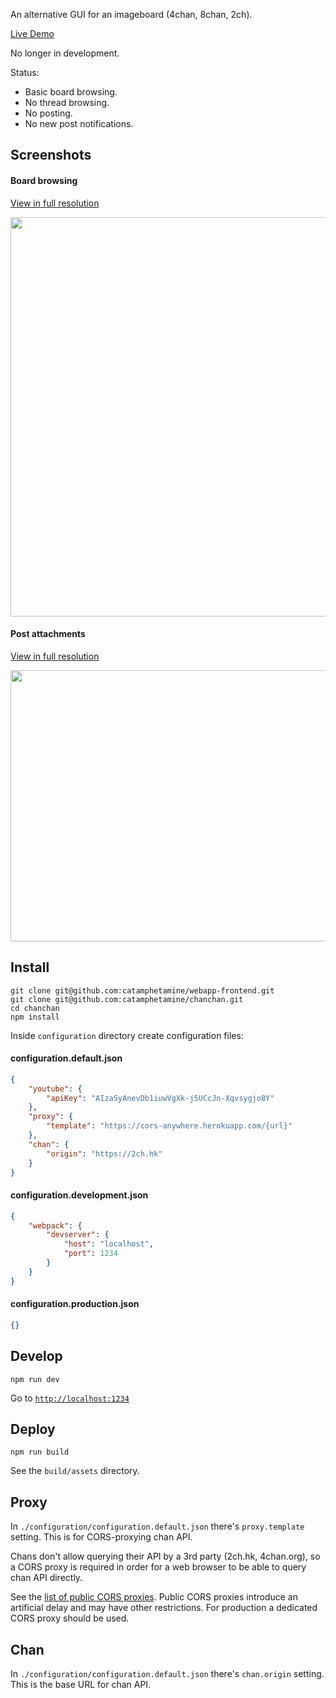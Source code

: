 An alternative GUI for an imageboard (4chan, 8chan, 2ch).

[Live Demo](https://catamphetamine.github.io/chanchan/)

No longer in development.

Status:

  * Basic board browsing.
  * No thread browsing.
  * No posting.
  * No new post notifications.

## Screenshots

#### Board browsing

[View in full resolution](https://raw.githubusercontent.com/catamphetamine/chanchan/master/docs/images/screenshot-3605x2880.png)

<img src="https://raw.githubusercontent.com/catamphetamine/chanchan/master/docs/images/screenshot-1024x818.png" width="800" height="639"/>

#### Post attachments

[View in full resolution](https://raw.githubusercontent.com/catamphetamine/chanchan/master/docs/images/screenshot-slideshow-3602x1952.png)

<img src="https://raw.githubusercontent.com/catamphetamine/chanchan/master/docs/images/screenshot-slideshow-1024x555.png" width="800" height="434"/>

## Install

```
git clone git@github.com:catamphetamine/webapp-frontend.git
git clone git@github.com:catamphetamine/chanchan.git
cd chanchan
npm install
```

Inside `configuration` directory create configuration files:

#### configuration.default.json

```json
{
	"youtube": {
		"apiKey": "AIzaSyAnevDb1iuwVgXk-j5UCcJn-Xqvsygjo8Y"
	},
	"proxy": {
		"template": "https://cors-anywhere.herokuapp.com/{url}"
	},
	"chan": {
		"origin": "https://2ch.hk"
	}
}
```

#### configuration.development.json

```json
{
	"webpack": {
		"devserver": {
			"host": "localhost",
			"port": 1234
		}
	}
}
```

#### configuration.production.json

```json
{}
```

## Develop

```
npm run dev
```

Go to [`http://localhost:1234`](http://localhost:1234)

## Deploy

```
npm run build
```

See the `build/assets` directory.

## Proxy

In `./configuration/configuration.default.json` there's `proxy.template` setting. This is for CORS-proxying chan API.

Chans don't allow querying their API by a 3rd party (2ch.hk, 4chan.org), so a CORS proxy is required in order for a web browser to be able to query chan API directly.

See the [list of public CORS proxies](https://gist.github.com/jimmywarting/ac1be6ea0297c16c477e17f8fbe51347). Public CORS proxies introduce an artificial delay and may have other restrictions. For production a dedicated CORS proxy should be used.

## Chan

In `./configuration/configuration.default.json` there's `chan.origin` setting. This is the base URL for chan API.